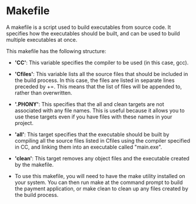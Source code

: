 # Makefile
A makefile is a script used to build executables from source code. It specifies how the executables should be built, and can be used to build multiple executables at once.

This makefile has the following structure:

- **'CC'**: This variable specifies the compiler to be used (in this case, gcc).

- **'Cfiles'**: This variable lists all the source files that should be included in the build process. In this case, the files are listed in separate lines preceded by +=. This means that the list of files will be appended to, rather than overwritten.

- **'.PHONY'**: This specifies that the all and clean targets are not associated with any file names. This is useful because it allows you to use these targets even if you have files with these names in your project.

- **'all'**: This target specifies that the executable should be built by compiling all the source files listed in Cfiles using the compiler specified in CC, and linking them into an executable called "main.exe".

- **'clean'**: This target removes any object files and the executable created by the makefile.

- To use this makefile, you will need to have the make utility installed on your system. You can then run make at the command prompt to build the payment application, or make clean to clean up any files created by the build process.
